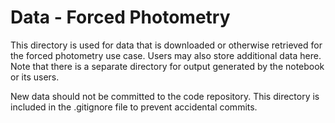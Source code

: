 # Data - Forced Photometry

This directory is used for data that is downloaded or otherwise retrieved for the forced photometry use case.
Users may also store additional data here. Note that there is a separate directory for output generated by the
notebook or its users.

New data should not be committed to the code repository. This directory is included in the .gitignore file to
prevent accidental commits.
